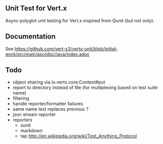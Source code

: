 ## Unit Test for Vert.x

Async polyglot unit testing for Vert.x inspired from Qunit (but not only).

## Documentation

See https://github.com/vert-x3/vertx-unit/blob/initial-work/src/main/asciidoc/java/index.adoc

## Todo

- object sharing via io.vertx.core.Context#put
- report to directory instead of file (for multiplexing based on test suite name)
- filtering
- handle reporter/formatter failures
- same name test replaces previous ?
- json stream reporter
- reporters
    - xunit
    - markdown
    - tap http://en.wikipedia.org/wiki/Test_Anything_Protocol

